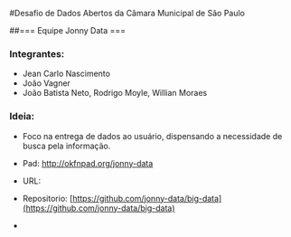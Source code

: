 #Desafio de Dados Abertos da Câmara Municipal de São Paulo

##=== Equipe Jonny Data ===
### Integrantes: 
* Jean Carlo Nascimento
* João Vagner
* João Batista Neto, Rodrigo Moyle, Willian Moraes

### Ideia: 
* Foco na entrega de dados ao usuário, dispensando a necessidade de busca pela informação.

* Pad: http://okfnpad.org/jonny-data
* URL:
* Repositorio: [https://github.com/jonny-data/big-data](https://github.com/jonny-data/big-data)
* 